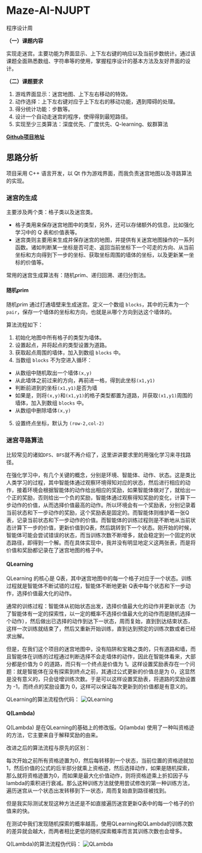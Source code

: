 # Maze-AI-NJUPT
程序设计周

**（一）课题内容**

实现走迷宫。主要功能为界面显示、上下左右键的响应以及当前步数统计。通过该课题全面熟悉数组、字符串等的使用，掌握程序设计的基本方法及友好界面的设计。

**（二）课题要求**
1. 游戏界面显示：迷宫地图、上下左右移动的特效。
2. 动作选择：上下左右键对应于上下左右的移动功能，遇到障碍的处理。
3. 得分统计功能：步数等。
4. 设计一个自动走迷宫的程序，使得得到最短路径。
5. 实现至少三类算法：深度优先、广度优先、Q-learning、蚁群算法

**[Github项目地址](https://github.com/Maze-AI-NJUPT/Maze-AI-NJUPT/tree/%E5%88%86%E6%94%AF1)**

## 思路分析
项目采用 C++ 语言开发，以 Qt 作为游戏界面，而我负责迷宫地图以及寻路算法的实现。
### 迷宫的生成
主要涉及两个类：格子类以及迷宫类。
* 格子类用来保存迷宫地图中的类型，另外，还可以存储额外的信息，比如强化学习中的 Q 表和价值表等。
* 迷宫类则主要用来生成并保存迷宫的地图，并提供有关迷宫地图操作的一系列函数。诸如判断某一坐标是否可走、返回当前坐标下一个可走的方向、从当前坐标和方向得到下一步的坐标、获取坐标周围的墙体的坐标，以及更新某一坐标的价值等。

常用的迷宫生成算法有：随机prim、递归回溯、递归分割法。

#### 随机prim
随机prim 通过打通墙壁来生成迷宫。定义一个数组 ```blocks```，其中的元素为一个 ```pair```，保存一个墙体的坐标和方向，也就是从哪个方向到达这个墙体的。

算法流程如下：
1. 初始化地图中所有格子的类型为墙体。
2. 设置起点，并将起点的类型设置为道路。
3. 获取起点周围的墙体，加入到数组 ```blocks``` 中。
4. 当数组 ```blocks``` 不为空进入循环：
  * 从数组中随机取出一个墙体```(x,y)```
  * 从此墙体之前过来的方向，再前进一格，得到此坐标```(x1,y1)```
  * 判断前进到的坐标```(x1,y1)```是否为墙
  * 如果是，则将```(x,y)```和```(x1,y1)```的格子类型都置为道路，并获取```(x1,y1)```周围的墙体，加入到数组 ```blocks``` 中。
  * 从数组中删除墙体```(x,y)```
5. 设置终点坐标，默认为 ```(row-2,col-2)```

### 迷宫寻路算法
比较常见的诸如```DFS```、```BFS```就不再介绍了，这里讲讲要求里的用强化学习来寻找路径。

在强化学习中，有几个关键的概念，分别是环境、智能体、动作、状态。这是类比人类学习的过程，其中智能体通过观察环境得知对应的状态，然后进行相应的动作，接着环境会根据智能体的动作给出相应的奖励，如果智能体做对了，就给出一个正的奖励，否则给出一个负的奖励，智能体通过观察得知奖励的变化，计算下一步动作的价值，从而选择价值最高的动作。所以环境会有一个奖励表，分别记录着当前状态和下一步动作的奖励，这个奖励表是固定的。而智能体则维护着一张Q表，记录当前状态和下一步动作的价值。而智能体的训练过程则是不断地从当前状态计算下一步的价值，更新价值到Q表，然后跳转到下一个状态。刚开始的时候，智能体可能会尝试错误的状态，而当训练次数不断增多，就会稳定到一个固定的状态路径，即得到一个解。而在具体实现中，我并没有明显地定义这两张表，而是将价值和奖励都记录在了迷宫地图的格子中。

#### QLearning
QLearning 的核心是 Q表，其中迷宫地图中的每一个格子对应于一个状态。训练过程就是智能体不断试错的过程，智能体不断地更新 Q表中每个状态和下一步动作，选择价值最大化的动作。

通常的训练过程：智能体从初始状态出发，选择价值最大化的动作并更新状态（为了智能体有一定的探索性，以一定的概率不选择价值最大化的动作而是随机选择一个动作），然后做出已选择的动作到达下一状态，周而复始，直到到达结束状态，这样一次训练就结束了，然后又重新开始训练，直到达到预定的训练次数或者已经求出解。

但是，在我们这个项目的迷宫地图中，没有陷阱和宝箱之类的，只有道路和墙，而且智能体在训练的过程通过判断选择不会走墙体的动作，因此在智能体看来，大部分都是价值为 0 的道路，而只有一个终点是价值为 1。这样设置奖励表存在一个问题：就是智能体在没有探索到终点之前，其通过公式更新的价值总是为 0，这显然是没有意义的，只会徒增训练次数。于是可以这样设置奖励表，将道路的奖励设置为 -1，而终点的奖励设置为 0，这样可以保证每次更新到的价值都是有意义的。

QLearning的算法流程伪代码：
![QLearning](http://ww1.sinaimg.cn/large/005JD0Ejgy1ggd24uf8hcj30ir07qmzh.jpg)

#### Q(Lambda)
Q(Lambda) 是在QLearning的基础上的修改版。Q(lambda) 使用了一种叫资格迹的方法，它主要来自于解释奖励的由来。

改进之后的算法流程与原先的区别：

每次开始之前所有资格迹置为0，然后每转移到一个状态，当前位置的资格迹就加1，然后价值的公式的后半部分就乘上资格迹，然后选择动作，如果是随机探索，那么就将资格迹置为0，而如果是最大化价值动作，则将资格迹乘上折扣因子与lambda的乘积进行衰减。那么这种训练方法就使用尝试修改的第一种训练方法，遍历迷宫从一个状态出发转移到下一状态，周而复始直到路径被找到。

但是我实际测试发现这种方法还是不如直接遍历迷宫更新Q表中的每一个格子的价值来的快。

在测试中我们发现随机探索的概率越高，使用QLearning和QLambda的训练次数的差异就会越大，而两者相比更低的随机探索概率而言其训练次数也会增多。

Q(Lambda)的算法流程伪代码：
![QLambda](https://tvax2.sinaimg.cn/large/005JD0Ejgy1gge6nkdiycj30vg0mzn0e.jpg)